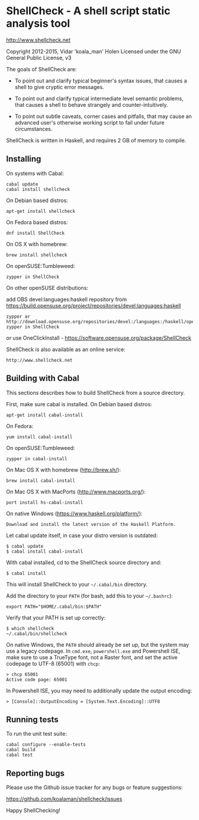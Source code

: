 # ShellCheck - A shell script static analysis tool

http://www.shellcheck.net

Copyright 2012-2015, Vidar 'koala_man' Holen
Licensed under the GNU General Public License, v3

The goals of ShellCheck are:

  - To point out and clarify typical beginner's syntax issues,
    that causes a shell to give cryptic error messages.

  - To point out and clarify typical intermediate level semantic problems,
    that causes a shell to behave strangely and counter-intuitively.

  - To point out subtle caveats, corner cases and pitfalls, that may cause an
    advanced user's otherwise working script to fail under future circumstances.

ShellCheck is written in Haskell, and requires 2 GB of memory to compile.

## Installing

On systems with Cabal:

    cabal update
    cabal install shellcheck

On Debian based distros:

    apt-get install shellcheck

On Fedora based distros:

    dnf install ShellCheck

On OS X with homebrew:

    brew install shellcheck

On openSUSE:Tumbleweed:

    zypper in ShellCheck

On other openSUSE distributions:

add OBS devel:languages:haskell repository from https://build.opensuse.org/project/repositories/devel:languages:haskell

    zypper ar http://download.opensuse.org/repositories/devel:/languages:/haskell/openSUSE_$(version)/devel:languages:haskell.repo
    zypper in ShellCheck

or use OneClickInstall - https://software.opensuse.org/package/ShellCheck

ShellCheck is also available as an online service:

    http://www.shellcheck.net

## Building with Cabal

This sections describes how to build ShellCheck from a source directory.

First, make sure cabal is installed. On Debian based distros:

    apt-get install cabal-install

On Fedora:

    yum install cabal-install

On openSUSE:Tumbleweed:

    zypper in cabal-install

On Mac OS X with homebrew (http://brew.sh/):

    brew install cabal-install

On Mac OS X with MacPorts (http://www.macports.org/):

    port install hs-cabal-install

On native Windows (https://www.haskell.org/platform/):

    Download and install the latest version of the Haskell Platform.

Let cabal update itself, in case your distro version is outdated:

    $ cabal update
    $ cabal install cabal-install

With cabal installed, cd to the ShellCheck source directory and:

    $ cabal install

This will install ShellCheck to your `~/.cabal/bin` directory.

Add the directory to your `PATH` (for bash, add this to your `~/.bashrc`):

    export PATH="$HOME/.cabal/bin:$PATH"

Verify that your PATH is set up correctly:

    $ which shellcheck
    ~/.cabal/bin/shellcheck

On native Windows, the `PATH` should already be set up, but the system
may use a legacy codepage. In `cmd.exe`, `powershell.exe` and Powershell ISE,
make sure to use a TrueType font, not a Raster font, and set the active
codepage to UTF-8 (65001) with `chcp`:

    > chcp 65001
    Active code page: 65001

In Powershell ISE, you may need to additionally update the output encoding:

    > [Console]::OutputEncoding = [System.Text.Encoding]::UTF8

## Running tests

To run the unit test suite:

    cabal configure --enable-tests
    cabal build
    cabal test

## Reporting bugs

Please use the Github issue tracker for any bugs or feature suggestions:

https://github.com/koalaman/shellcheck/issues

Happy ShellChecking!
